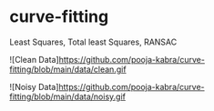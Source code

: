 # curve-fitting
Least Squares, Total least Squares, RANSAC

![Clean Data]https://github.com/pooja-kabra/curve-fitting/blob/main/data/clean.gif

![Noisy Data]https://github.com/pooja-kabra/curve-fitting/blob/main/data/noisy.gif